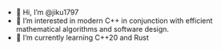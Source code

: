 - 👋 Hi, I’m @jiku1797
- 👀 I’m interested in modern C++ in conjunction with efficient mathematical algorithms and software design.
- 🌱 I’m currently learning C++20 and Rust

<!---
jiku1797/jiku1797 is a ✨ special ✨ repository because its `README.md` (this file) appears on your GitHub profile.
You can click the Preview link to take a look at your changes.
--->
